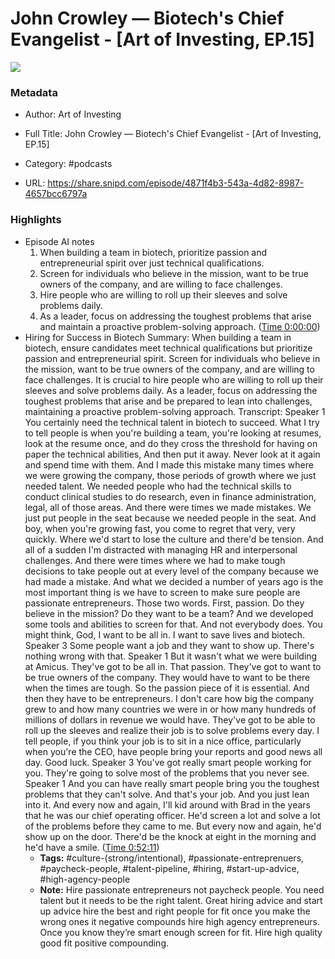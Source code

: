 # John Crowley —  Biotech's Chief Evangelist - [Art of Investing, EP.15]

![](https://wsrv.nl/?url=https%3A%2F%2Fmegaphone.imgix.net%2Fpodcasts%2Fd47ec4b2-57a2-11ee-8408-6bae64750515%2Fimage%2FAOI_Final2.png%3Fixlib%3Drails-4.3.1%26max-w%3D3000%26max-h%3D3000%26fit%3Dcrop%26auto%3Dformat%2Ccompress&w=100&h=100)

### Metadata

- Author: Art of Investing
- Full Title: John Crowley —  Biotech's Chief Evangelist - [Art of Investing, EP.15]
- Category: #podcasts



- URL: https://share.snipd.com/episode/4871f4b3-543a-4d82-8987-4657bcc6797a

### Highlights

- Episode AI notes
  1. When building a team in biotech, prioritize passion and entrepreneurial spirit over just technical qualifications.
  2. Screen for individuals who believe in the mission, want to be true owners of the company, and are willing to face challenges.
  3. Hire people who are willing to roll up their sleeves and solve problems daily.
  4. As a leader, focus on addressing the toughest problems that arise and maintain a proactive problem-solving approach. ([Time 0:00:00](https://share.snipd.com/episode-takeaways/dd5ba1d8-6ec3-452e-a42b-c6edaed00d6d))
- Hiring for Success in Biotech
  Summary:
  When building a team in biotech, ensure candidates meet technical qualifications but prioritize passion and entrepreneurial spirit.
  Screen for individuals who believe in the mission, want to be true owners of the company, and are willing to face challenges. It is crucial to hire people who are willing to roll up their sleeves and solve problems daily.
  As a leader, focus on addressing the toughest problems that arise and be prepared to lean into challenges, maintaining a proactive problem-solving approach.
  Transcript:
  Speaker 1
  You certainly need the technical talent in biotech to succeed. What I try to tell people is when you're building a team, you're looking at resumes, look at the resume once, and do they cross the threshold for having on paper the technical abilities, And then put it away. Never look at it again and spend time with them. And I made this mistake many times where we were growing the company, those periods of growth where we just needed talent. We needed people who had the technical skills to conduct clinical studies to do research, even in finance administration, legal, all of those areas. And there were times we made mistakes. We just put people in the seat because we needed people in the seat. And boy, when you're growing fast, you come to regret that very, very quickly. Where we'd start to lose the culture and there'd be tension. And all of a sudden I'm distracted with managing HR and interpersonal challenges. And there were times where we had to make tough decisions to take people out at every level of the company because we had made a mistake. And what we decided a number of years ago is the most important thing is we have to screen to make sure people are passionate entrepreneurs. Those two words. First, passion. Do they believe in the mission? Do they want to be a team? And we developed some tools and abilities to screen for that. And not everybody does. You might think, God, I want to be all in. I want to save lives and biotech.
  Speaker 3
  Some people want a job and they want to show up. There's nothing wrong with that.
  Speaker 1
  But it wasn't what we were building at Amicus. They've got to be all in. That passion. They've got to want to be true owners of the company. They would have to want to be there when the times are tough. So the passion piece of it is essential. And then they have to be entrepreneurs. I don't care how big the company grew to and how many countries we were in or how many hundreds of millions of dollars in revenue we would have. They've got to be able to roll up the sleeves and realize their job is to solve problems every day. I tell people, if you think your job is to sit in a nice office, particularly when you're the CEO, have people bring your reports and good news all day. Good luck.
  Speaker 3
  You've got really smart people working for you. They're going to solve most of the problems that you never see.
  Speaker 1
  And you can have really smart people bring you the toughest problems that they can't solve. And that's your job. And you just lean into it. And every now and again, I'll kid around with Brad in the years that he was our chief operating officer. He'd screen a lot and solve a lot of the problems before they came to me. But every now and again, he'd show up on the door. There'd be the knock at eight in the morning and he'd have a smile. ([Time 0:52:11](https://share.snipd.com/snip/505bc26e-50b5-46f5-8c06-be04a2f53b2a))
    - **Tags:** #culture-(strong/intentional), #passionate-entreprenuers, #paycheck-people, #talent-pipeline, #hiring, #start-up-advice, #high-agency-people
    - **Note:** Hire passionate entrepreneurs not paycheck people. You need talent but it needs to be the right talent. Great hiring advice and start up advice hire the best and right people for fit once you make the wrong ones it negative compounds hire high agency entrepreneurs. Once you know they’re smart enough screen for fit.
      Hire high quality good fit positive compounding.
